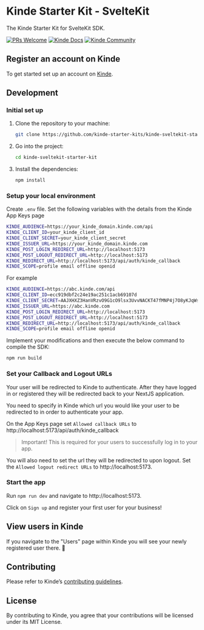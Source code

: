 # Kinde Starter Kit - SvelteKit

The Kinde Starter Kit for SvelteKit SDK.

[![PRs Welcome](https://img.shields.io/badge/PRs-welcome-brightgreen.svg?style=flat-square)](https://makeapullrequest.com) [![Kinde Docs](https://img.shields.io/badge/Kinde-Docs-eee?style=flat-square)](https://kinde.com/docs/developer-tools) [![Kinde Community](https://img.shields.io/badge/Kinde-Community-eee?style=flat-square)](https://thekindecommunity.slack.com)

## Register an account on Kinde

To get started set up an account on [Kinde](https://app.kinde.com/register).

## Development

### Initial set up

1. Clone the repository to your machine:

   ```bash
   git clone https://github.com/kinde-starter-kits/kinde-sveltekit-starter-kit
   ```

2. Go into the project:

   ```bash
   cd kinde-sveltekit-starter-kit
   ```

3. Install the dependencies:

   ```bash
   npm install
   ```

### Setup your local environment

Create `.env` file. Set the following variables with the details from the Kinde App Keys page

```bash
KINDE_AUDIENCE=https://your_kinde_domain.kinde.com/api
KINDE_CLIENT_ID=your_kinde_client_id
KINDE_CLIENT_SECRET=your_kinde_client_secret
KINDE_ISSUER_URL=https://your_kinde_domain.kinde.com
KINDE_POST_LOGIN_REDIRECT_URL=http://localhost:5173
KINDE_POST_LOGOUT_REDIRECT_URL=http://localhost:5173
KINDE_REDIRECT_URL=http://localhost:5173/api/auth/kinde_callback
KINDE_SCOPE=profile email offline openid
```

For example

```bash
KINDE_AUDIENCE=https://abc.kinde.com/api
KINDE_CLIENT_ID=ecc919dbf2c24e19ac251c1acb69107d
KINDE_CLIENT_SECRET=AAJXHXZ3HanVRzvO9G1cO9lsx3UvvNACKT47fMNP4j7O8yKJqWse
KINDE_ISSUER_URL=https://abc.kinde.com
KINDE_POST_LOGIN_REDIRECT_URL=http://localhost:5173
KINDE_POST_LOGOUT_REDIRECT_URL=http://localhost:5173
KINDE_REDIRECT_URL=http://localhost:5173/api/auth/kinde_callback
KINDE_SCOPE=profile email offline openid
```

Implement your modifications and then execute the below command to compile the SDK:

```bash
npm run build
```

### Set your Callback and Logout URLs

Your user will be redirected to Kinde to authenticate. After they have logged in or registered they will be redirected back to your NextJS application.

You need to specify in Kinde which url you would like your user to be redirected to in order to authenticate your app.

On the App Keys page set `Allowed callback URLs` to http://localhost:5173/api/auth/kinde_callback

> Important! This is required for your users to successfully log in to your app.

You will also need to set the url they will be redirected to upon logout. Set the `Allowed logout redirect URLs` to http://localhost:5173.

### Start the app

Run `npm run dev` and navigate to http://localhost:5173.

Click on `Sign up` and register your first user for your business!

## View users in Kinde

If you navigate to the "Users" page within Kinde you will see your newly registered user there. 🚀

## Contributing

Please refer to Kinde’s [contributing guidelines](https://github.com/kinde-oss/.github/blob/489e2ca9c3307c2b2e098a885e22f2239116394a/CONTRIBUTING.md).

## License

By contributing to Kinde, you agree that your contributions will be licensed under its MIT License.
